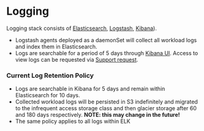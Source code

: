 # Logging
Logging stack consists of [Elasticsearch](https://github.com/UKHomeOffice/docker-elasticsearch), [Logstash](https://github.com/UKHomeOffice/docker-logstash-kubernetes), [Kibana](https://github.com/UKHomeOffice/docker-kibana)).

- Logstash agents deployed as a daemonSet will collect all workload logs and index them in Elasticsearch. 
- Logs are searchable for a period of 5 days through [Kibana UI](https://kibana.acp.homeoffice.gov.uk). Access to view logs can be requested via [Support request](https://hub.acp.homeoffice.gov.uk/help/support/requests/new/kibana-access-request).


### Current Log Retention Policy

- Logs are searchable in Kibana for 5 days and remain within Elasticsearch for 10 days.
- Collected workload logs will be persisted in S3 indefinitely and migrated to the infrequent access storage class and then glacier storage after 60 and 180 days respectively. **NOTE: this may change in the future!**
- The same policy applies to all logs within ELK
